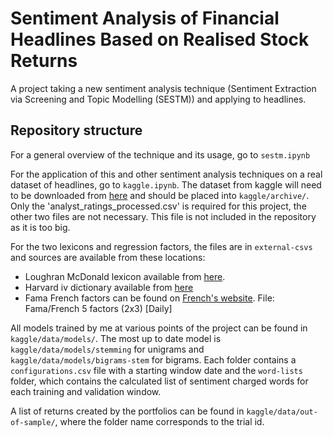 # Sentiment Analysis of Financial Headlines Based on Realised Stock Returns
A project taking a new sentiment analysis technique (Sentiment Extraction via Screening and Topic Modelling (SESTM)) and applying to headlines.

## Repository structure
For a general overview of the technique and its usage, go to `sestm.ipynb`

For the application of this and other sentiment analysis techniques on a real dataset of headlines, go to `kaggle.ipynb`. The dataset from kaggle will need to be downloaded from [here](https://www.kaggle.com/datasets/miguelaenlle/massive-stock-news-analysis-db-for-nlpbacktests) and should be placed into `kaggle/archive/`. Only the 'analyst_ratings_processed.csv' is required for this project, the other two files are not necessary. This file is not included in the repository as it is too big.

For the two lexicons and regression factors, the files are in `external-csvs` and sources are available from these locations:
- Loughran McDonald lexicon available from [here](https://sraf.nd.edu/loughranmcdonald-master-dictionary/).
- Harvard iv dictionary available from [here](https://github.com/hanzhichao2000/pysentiment/tree/master/pysentiment/static)
- Fama French factors can be found on [French's website](https://mba.tuck.dartmouth.edu/pages/faculty/ken.french/data_library.html). File: Fama/French 5 factors (2x3) [Daily]

All models trained by me at various points of the project can be found in `kaggle/data/models/`. The most up to date model is `kaggle/data/models/stemming` for unigrams and `kaggle/data/models/bigrams-stem` for bigrams. Each folder contains a `configurations.csv` file with a starting window date and the `word-lists` folder, which contains the calculated list of sentiment charged words for each training and validation window.

A list of returns created by the portfolios can be found in `kaggle/data/out-of-sample/`, where the folder name corresponds to the trial id.